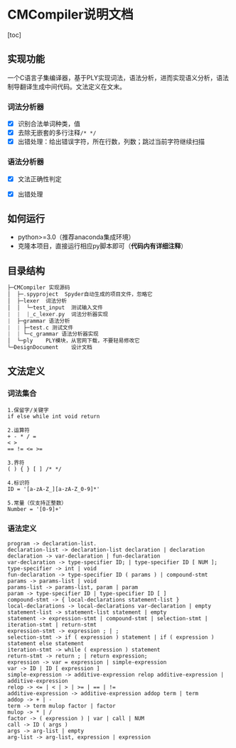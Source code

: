 # CMCompiler说明文档

[toc]

## 实现功能

一个C语言子集编译器，基于PLY实现词法，语法分析，进而实现语义分析，语法制导翻译生成中间代码。文法定义在文末。

### 词法分析器

- [x] 识别合法单词种类，值
- [x] 去除无嵌套的多行注释`/* */`
- [x] 出错处理：给出错误字符，所在行数，列数；跳过当前字符继续扫描

### 语法分析器

- [x] 文法正确性判定
- [x] 出错处理



## 如何运行

+ python>=3.0（推荐anaconda集成环境）
+ 克隆本项目，直接运行相应py脚本即可（**代码内有详细注释**）



## 目录结构

```c
├─CMCompiler 实现源码
│  ├─.spyproject  Spyder自动生成的项目文件，忽略它
│  ├─lexer	词法分析
│  │  └─test_input	测试输入文件
|  |  |_c_lexer.py	词法分析器实现
|  ├─grammar 语法分析
|  | ├─test.c 测试文件
|  | └─c_grammar 语法分析器实现
│  └─ply	PLY模块，从官网下载，不要轻易修改它
└─DesignDocument	设计文档
```



## 文法定义

### 词法集合

```
1.保留字/关键字
if else while int void return

2.运算符
+ - * / = 
< > 
== != <= >=

3.界符
( ) { } [ ] /* */

4.标识符
ID = '[a-zA-Z_][a-zA-Z_0-9]*'

5.常量（仅支持正整数）
Number = '[0-9]+'
```

### 语法定义

```
program -> declaration-list.
declaration-list -> declaration-list declaration | declaration
declaration -> var-declaration | fun-declaration
var-declaration -> type-specifier ID; | type-specifier ID [ NUM ];
type-specifier -> int | void
fun-declaration -> type-specifier ID ( params ) | compound-stmt
params -> params-list | void
params-list -> params-list, param | param
param -> type-specifier ID | type-specifier ID [ ]
compound-stmt -> { local-declarations statement-list }
local-declarations -> local-declarations var-declaration | empty
statement-list -> statement-list statement | empty
statement -> expression-stmt | compound-stmt | selection-stmt | iteration-stmt | return-stmt
expression-stmt -> expression ; | ;
selection-stmt -> if ( expression ) statement | if ( expression ) statement else statement
iteration-stmt -> while ( expression ) statement
return-stmt -> return ; | return expression;
expression -> var = expression | simple-expression
var -> ID | ID [ expression ]
simple-expression -> additive-expression relop additive-expression | additive-expression
relop -> <= | < | > | >= | == | !=
additive-expression -> additive-expression addop term | term
addop -> + | -
term -> term mulop factor | factor
mulop -> * | /
factor -> ( expression ) | var | call | NUM
call -> ID ( args )
args -> arg-list | empty
arg-list -> arg-list, expression | expression
```

